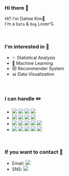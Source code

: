### **Hi there 👋** 

Hi? I'm Dahee Kim🤗 <br>
I'm a `Data` & `Dog` Lover💘

<br>

### **I'm interested in 👀**
* ✨ Statistical Analysis
* 🤖 Machine Learning
* 😻 Recommender System
* 📊 Data Visualization

<br>

### **I can handle ✏️** 
* <img src="https://img.shields.io/badge/Python-3776AB?style=flat-square&logo=Python&logoColor=white"/> <img src="https://img.shields.io/badge/Spyder-FF0000?style=flat-square&logo=Spyder IDE&logoColor=white"/> <img src="https://img.shields.io/badge/Colab-F9AB00?style=flat-square&logo=Google Colab&logoColor=white"/> <img src="https://img.shields.io/badge/Jupyter-F37626?style=flat-square&logo=Jupyter&logoColor=white"/> 
* <img src="https://img.shields.io/badge/sklearn-F7931E?style=flat-square&logo=scikit-learn&logoColor=white"/> <img src="https://img.shields.io/badge/Tensorflow-FF6F00?style=flat-square&logo=Tensorflow&logoColor=white"/> <img src="https://img.shields.io/badge/Keras-D00000?style=flat-square&logo=Keras&logoColor=white"/> <img src="https://img.shields.io/badge/PyTorch-EE4C2C?style=flat-square&logo=PyTorch&logoColor=white"/>
* <img src="https://img.shields.io/badge/MySQL-4479A1?style=flat-square&logo=MySQL&logoColor=white"/> <img src="https://img.shields.io/badge/postgresql-4169E1?style=flat-square&logo=PostgreSQL&logoColor=white"/> <img src="https://img.shields.io/badge/R-276DC3?style=flat-square&logo=R&logoColor=white"/> <img src="https://img.shields.io/badge/RStudio-75AADB?style=flat-square&logo=RStudio&logoColor=white"/> <img src="https://img.shields.io/badge/QGIS-589632?style=flat-square&logo=Qgis&logoColor=white"/> 
* <img src="https://img.shields.io/badge/Tableau-E97627?style=flat-square&logo=Tableau&logoColor=white"/> <img src="https://img.shields.io/badge/Figma-F24E1E?style=flat-square&logo=Figma&logoColor=white"/> <img src="https://img.shields.io/badge/GitHub-181717?style=flat-square&logo=GitHub&logoColor=white"/> <img src="https://img.shields.io/badge/Notion-000000?style=flat-square&logo=Notion&logoColor=white"/> <img src="https://img.shields.io/badge/Slack-4A154B?style=flat-square&logo=Slack&logoColor=white"/>

<br>

### **If you want to contact 💌**
* Email: <a href="mailto:coffeepizza41@gmail.com"><img src="https://img.shields.io/badge/email-EA4335?style=flat-square&logo=GMail&logoColor=white"/></a>
* SNS:  <a href="https://www.instagram.com/diediekim/"><img src="https://img.shields.io/badge/Instagram-E4405F?style=flat-square&logo=Instagram&logoColor=white"/></a>
